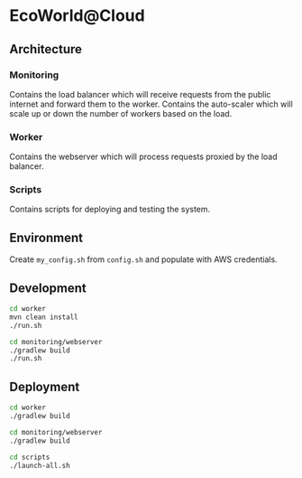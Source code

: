 # EcoWorld@Cloud

## Architecture

### Monitoring
Contains the load balancer which will receive requests from the public internet and forward them to the worker.
Contains the auto-scaler which will scale up or down the number of workers based on the load.

### Worker
Contains the webserver which will process requests proxied by the load balancer.

### Scripts
Contains scripts for deploying and testing the system.

## Environment
Create `my_config.sh` from `config.sh` and populate with AWS credentials.

## Development
```bash
cd worker
mvn clean install
./run.sh

cd monitoring/webserver
./gradlew build
./run.sh
```

## Deployment
```bash
cd worker
./gradlew build

cd monitoring/webserver
./gradlew build

cd scripts
./launch-all.sh
```